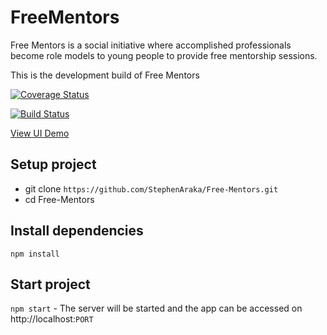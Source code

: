 # FreeMentors

Free Mentors is a social initiative where accomplished professionals become role models to young people to provide free mentorship sessions.

This is the development build of Free Mentors

[![Coverage Status](https://coveralls.io/repos/github/StephenAraka/Free-Mentors/badge.svg?branch=master)](https://coveralls.io/github/StephenAraka/Free-Mentors?branch=master)

[![Build Status](https://travis-ci.org/StephenAraka/Free-Mentors.svg?branch=master)](https://travis-ci.org/StephenAraka/Free-Mentors)

[View UI Demo](https://stephenaraka.github.io/Free-Mentors)

## Setup project
 - git clone `https://github.com/StephenAraka/Free-Mentors.git`
 - cd Free-Mentors

## Install dependencies
 `npm install`

## Start project
`npm start` - The server will be started and the app can be accessed on http://localhost:`PORT`
